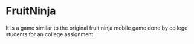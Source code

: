# FruitNinja
It is a game similar to the original fruit ninja mobile game done by college students for an college assignment
